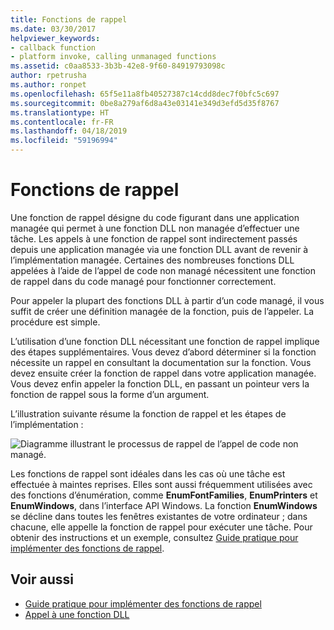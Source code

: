 ```yaml
---
title: Fonctions de rappel
ms.date: 03/30/2017
helpviewer_keywords:
- callback function
- platform invoke, calling unmanaged functions
ms.assetid: c0aa8533-3b3b-42e8-9f60-84919793098c
author: rpetrusha
ms.author: ronpet
ms.openlocfilehash: 65f5e11a8fb40527387c14cdd8dec7f0bfc5c697
ms.sourcegitcommit: 0be8a279af6d8a43e03141e349d3efd5d35f8767
ms.translationtype: HT
ms.contentlocale: fr-FR
ms.lasthandoff: 04/18/2019
ms.locfileid: "59196994"
---
```

# <a name="callback-functions"></a>Fonctions de rappel
Une fonction de rappel désigne du code figurant dans une application managée qui permet à une fonction DLL non managée d’effectuer une tâche. Les appels à une fonction de rappel sont indirectement passés depuis une application managée via une fonction DLL avant de revenir à l’implémentation managée. Certaines des nombreuses fonctions DLL appelées à l’aide de l’appel de code non managé nécessitent une fonction de rappel dans du code managé pour fonctionner correctement.  
  
 Pour appeler la plupart des fonctions DLL à partir d’un code managé, il vous suffit de créer une définition managée de la fonction, puis de l’appeler. La procédure est simple.  
  
 L’utilisation d’une fonction DLL nécessitant une fonction de rappel implique des étapes supplémentaires. Vous devez d’abord déterminer si la fonction nécessite un rappel en consultant la documentation sur la fonction. Vous devez ensuite créer la fonction de rappel dans votre application managée. Vous devez enfin appeler la fonction DLL, en passant un pointeur vers la fonction de rappel sous la forme d’un argument. 
 
 L’illustration suivante résume la fonction de rappel et les étapes de l’implémentation :  
  
 ![Diagramme illustrant le processus de rappel de l’appel de code non managé.](./media/callback-functions/platform-invoke-callback-process.gif)  
  
 Les fonctions de rappel sont idéales dans les cas où une tâche est effectuée à maintes reprises. Elles sont aussi fréquemment utilisées avec des fonctions d’énumération, comme **EnumFontFamilies**, **EnumPrinters** et **EnumWindows**, dans l’interface API Windows. La fonction **EnumWindows** se décline dans toutes les fenêtres existantes de votre ordinateur ; dans chacune, elle appelle la fonction de rappel pour exécuter une tâche. Pour obtenir des instructions et un exemple, consultez [Guide pratique pour implémenter des fonctions de rappel](../../../docs/framework/interop/how-to-implement-callback-functions.md).  
  
## <a name="see-also"></a>Voir aussi

- [Guide pratique pour implémenter des fonctions de rappel](../../../docs/framework/interop/how-to-implement-callback-functions.md)
- [Appel à une fonction DLL](../../../docs/framework/interop/calling-a-dll-function.md)
